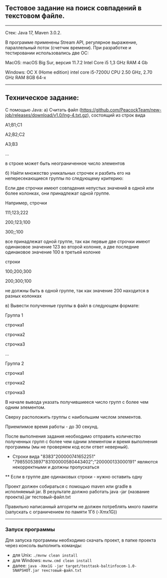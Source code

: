 ## Тестовое задание на поиск совпадений в текстовом файле.

---

Стек: Java 17, Maven 3.0.2.

В программе применены Stream API, регулярное выражение, параллельный поток (счетчик времени). 
При разработке и тестировании использовались две ОС:

MacOS: 
macOS Big Sur, версия 11.7.2
Intel Core i5 1,3 GHz
RAM 4 Gb

Windows:
ОС X (Home edition)
intel core i5-7200U CPU 2.50 GHz, 2.70 GHz
RAM 8GB
64-x

---

## Техническое задание:

С помощью Java:
а) Считать файл (https://github.com/PeacockTeam/new-job/releases/download/v1.0/lng-4.txt.gz), состоящий из строк вида

A1;B1;C1

A2;B2;C2

A3;B3

...

в строке может быть неограниченное число элементов

б) Найти множество уникальных строчек и разбить его на непересекающиеся группы по следующему критерию:

Если две строчки имеют совпадения непустых значений в одной или более колонках, они принадлежат одной группе.

Например, строчки

111;123;222

200;123;100

300;;100

все принадлежат одной группе, так как первые две строчки имеют одинаковое значение 123 во второй колонке, а две последние одинаковое значение 100 в третьей колонке

строки

100;200;300

200;300;100

не должны быть в одной группе, так как значение 200 находится в разных колонках

в) Вывести полученные группы в файл в следующем формате:

Группа 1

строчка1

строчка2

строчка3

...

Группа 2

строчка1

строчка2

строчка3

В начале вывода указать получившиееся число групп с более чем одним элементом.

Сверху расположить группы с наибольшим числом элементов.

Приемлимое время работы - до 30 секунд.

После выполнения задания необходимо отправить количество полученных групп с более чем одним элементом и время выполнения программы (мы не проверяем код если ответ неверный).

* Строки вида
  "8383"200000741652251"
  "79855053897"83100000580443402";"200000133000191"
  являются некорректными и должны пропускаться

** Если в группе две одинаковых строки - нужно оставить одну

Проект должен собираться с помощью maven или gradle в исполняемый jar.
В результате должно работать
java -jar {название проекта}.jar тестовый-файл.txt

Правильно написанный алгоритм не должен потреблять много памяти (запускать с ограничением по памяти 1Гб (-Xmx1G))

---

### Запуск программы

Для запуска программы необходимо скачать проект, в папке проекта через консоль выполнить команды:

- для Unix: `./mvnw clean install`
- для Windows: `mvnw.cmd clean install`
- далее:
`java -Xmx1G -jar target/testtask-baltinfocom-1.0-SNAPSHOT.jar текстовый-файл.txt`


